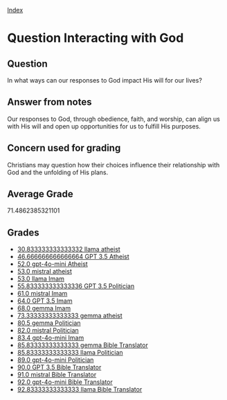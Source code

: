 
[Index](../../index.md)
# Question Interacting with God
## Question
In what ways can our responses to God impact His will for our lives?

## Answer from notes
Our responses to God, through obedience, faith, and worship, can align us with His will and open up opportunities for us to fulfill His purposes.

## Concern used for grading
Christians may question how their choices influence their relationship with God and the unfolding of His plans.

## Average Grade
71.4862385321101

## Grades
 * [30.833333333333332 llama atheist](../answers/llama_atheist/Interacting_with_God.md)
 * [46.666666666666664 GPT 3.5 Atheist](../answers/GPT_3.5_Atheist/Interacting_with_God.md)
 * [52.0 gpt-4o-mini Atheist](../answers/gpt-4o-mini_Atheist/Interacting_with_God.md)
 * [53.0 mistral atheist](../answers/mistral_atheist/Interacting_with_God.md)
 * [53.0 llama Imam](../answers/llama_Imam/Interacting_with_God.md)
 * [55.833333333333336 GPT 3.5 Politician](../answers/GPT_3.5_Politician/Interacting_with_God.md)
 * [61.0 mistral Imam](../answers/mistral_Imam/Interacting_with_God.md)
 * [64.0 GPT 3.5 Imam](../answers/GPT_3.5_Imam/Interacting_with_God.md)
 * [68.0 gemma Imam](../answers/gemma_Imam/Interacting_with_God.md)
 * [73.33333333333333 gemma atheist](../answers/gemma_atheist/Interacting_with_God.md)
 * [80.5 gemma Politician](../answers/gemma_Politician/Interacting_with_God.md)
 * [82.0 mistral Politician](../answers/mistral_Politician/Interacting_with_God.md)
 * [83.4 gpt-4o-mini Imam](../answers/gpt-4o-mini_Imam/Interacting_with_God.md)
 * [85.83333333333333 gemma Bible Translator](../answers/gemma_Bible_Translator/Interacting_with_God.md)
 * [85.83333333333333 llama Politician](../answers/llama_Politician/Interacting_with_God.md)
 * [89.0 gpt-4o-mini Politician](../answers/gpt-4o-mini_Politician/Interacting_with_God.md)
 * [90.0 GPT 3.5 Bible Translator](../answers/GPT_3.5_Bible_Translator/Interacting_with_God.md)
 * [91.0 mistral Bible Translator](../answers/mistral_Bible_Translator/Interacting_with_God.md)
 * [92.0 gpt-4o-mini Bible Translator](../answers/gpt-4o-mini_Bible_Translator/Interacting_with_God.md)
 * [92.83333333333333 llama Bible Translator](../answers/llama_Bible_Translator/Interacting_with_God.md)
